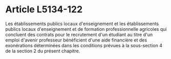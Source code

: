 # Article L5134-122

Les établissements publics locaux d'enseignement et les établissements publics locaux d'enseignement et de formation professionnelle agricoles qui concluent des contrats pour le recrutement d'un étudiant au titre d'un emploi d'avenir professeur bénéficient d'une aide financière et des exonérations déterminées dans les conditions prévues à la sous-section 4 de la section 2 du présent chapitre.